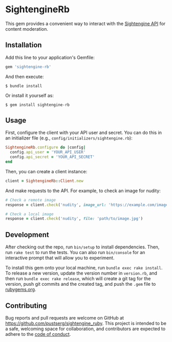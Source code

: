 # SightengineRb

This gem provides a convenient way to interact with the [Sightengine API](https://sightengine.com/) for content moderation.

## Installation

Add this line to your application's Gemfile:

```ruby
gem 'sightengine-rb'
```

And then execute:

    $ bundle install

Or install it yourself as:

    $ gem install sightengine-rb

## Usage

First, configure the client with your API user and secret. You can do this in an initializer file (e.g., `config/initializers/sightengine.rb`):

```ruby
SightengineRb.configure do |config|
  config.api_user = 'YOUR_API_USER'
  config.api_secret = 'YOUR_API_SECRET'
end
```

Then, you can create a client instance:

```ruby
client = SightengineRb::Client.new
```

And make requests to the API. For example, to check an image for nudity:

```ruby
# Check a remote image
response = client.check('nudity', image_url: 'https://example.com/image.jpg')

# Check a local image
response = client.check('nudity', file: 'path/to/image.jpg')
```

## Development

After checking out the repo, run `bin/setup` to install dependencies. Then, run `rake test` to run the tests. You can also run `bin/console` for an interactive prompt that will allow you to experiment.

To install this gem onto your local machine, run `bundle exec rake install`. To release a new version, update the version number in `version.rb`, and then run `bundle exec rake release`, which will create a git tag for the version, push git commits and the created tag, and push the `.gem` file to [rubygems.org](https://rubygems.org).

## Contributing

Bug reports and pull requests are welcome on GitHub at https://github.com/pustserg/sightengine_ruby. This project is intended to be a safe, welcoming space for collaboration, and contributors are expected to adhere to the [code of conduct](https://github.com/pustserg/sightengine_ruby/blob/master/CODE_OF_CONDUCT.md).
